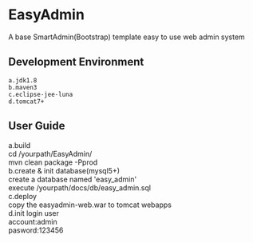 EasyAdmin
=========

A base SmartAdmin(Bootstrap) template easy to use web admin system

## Development Environment
	a.jdk1.8  
	b.maven3  
	c.eclipse-jee-luna  
	d.tomcat7+  

## User Guide
  a.build  
		cd /yourpath/EasyAdmin/  
		mvn clean package -Pprod  
  b.create & init database(mysql5+)  
	  create a database named 'easy_admin'  
	  execute /yourpath/docs/db/easy_admin.sql  
  c.deploy  
		copy the easyadmin-web.war to tomcat webapps  
  d.init login user  
		account:admin  
		pasword:123456  


